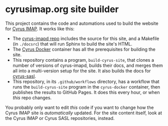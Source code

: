 # cyrusimap.org site builder

This project contains the code and automations used to build the website for
[Cyrus IMAP](https://www.cyrusimap.org/).  It works like this:

* The [cyrus-imapd repo](https://github.com/cyrusimap/cyrus-imapd) includes the
  source for this site, and a Makefile (in `./docsrc`) that will run Sphinx to
  build the site's HTML.
* The [Cyrus Docker](https://github.com/cyrusimap/cyrus-docker) container has
  all the prerequisites for building the site.
* This repository contains a program, `build-cyrus-site`, that clones a number
  of versions of cyrus-imapd, builds their docs, and merges them all into a
  multi-version setup for the site.  It also builds the docs for
  [cyrus-sasl](https://github.com/cyrusimap/cyrus-sasl).
* This repository, in its `.github/workflows` directory, has a workflow that
  runs the `build-cyrus-site` program in the `cyrus-docker` container, then
  publishes the results to GitHub Pages.  It does this every hour, or when
  *this* repo changes.

You probably only want to edit *this* code if you want to change how the Cyrus
IMAP site is *automatically* updated.  For the site content itself, look at the
Cyrus IMAP or Cyrus SASL repositories, instead.
